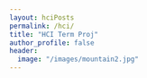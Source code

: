 ```yaml
---
layout: hciPosts
permalink: /hci/
title: "HCI Term Proj"
author_profile: false
header: 
  image: "/images/mountain2.jpg"
---
```

